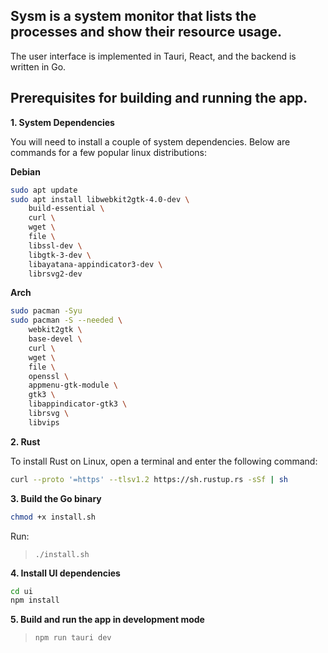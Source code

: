 ## Sysm is a system monitor that lists the processes and show their resource usage.

The user interface is implemented in Tauri, React, and the backend is written in Go.

## Prerequisites for building and running the app.

**1. System Dependencies**

   You will need to install a couple of system dependencies.
   Below are commands for a few popular linux distributions:

**Debian**
```bash
sudo apt update
sudo apt install libwebkit2gtk-4.0-dev \
    build-essential \
    curl \
    wget \
    file \
    libssl-dev \
    libgtk-3-dev \
    libayatana-appindicator3-dev \
    librsvg2-dev
```

**Arch**
```bash
sudo pacman -Syu
sudo pacman -S --needed \
    webkit2gtk \
    base-devel \
    curl \
    wget \
    file \
    openssl \
    appmenu-gtk-module \
    gtk3 \
    libappindicator-gtk3 \
    librsvg \
    libvips
```

**2. Rust**

 To install Rust on Linux, open a terminal and enter the following command:

```bash
curl --proto '=https' --tlsv1.2 https://sh.rustup.rs -sSf | sh
```

**3. Build the Go binary**
```bash
chmod +x install.sh
```
  Run:

>`./install.sh`


**4. Install UI dependencies**

```bash
cd ui
npm install
```

**5. Build and run the app in development mode** 

>``npm run tauri dev``

